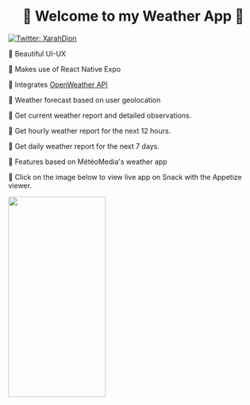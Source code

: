 <h1 align="center">🌅 Welcome to my Weather App 🌅</h1>
<p>
  <a href="https://twitter.com/XarahDion" target="_blank">
    <img alt="Twitter: XarahDion" src="https://img.shields.io/twitter/follow/XarahDion.svg?style=social" />
  </a>
</p>

<p>📌 Beautiful UI-UX</p>
<p>📌 Makes use of React Native Expo</p>
<p>📌 Integrates <a href="https://openweathermap.org/" target="blank">OpenWeather API</a> </p>
<p>📌 Weather forecast based on user geolocation </p>
<p>📌 Get current weather report and detailed observations.</p>
<p>📌 Get hourly weather report for the next 12 hours.</p>
<p>📌 Get daily weather report for the next 7 days.</p>
<p>📌 Features based on MétéoMedia's weather app</p>
<p>📌 Click on the image below to view live app on Snack with the Appetize viewer. </p>

[<img width="196px" height="403px" src="https://res.cloudinary.com/dojn5va73/image/upload/v1672336727/weather-app_ioh0ua.png" >](https://appetize.io/embed/8bnmakzrptf1hv9dq7v7bnteem?autoplay=false&debug=true&device=iphone12&deviceColor=black&embed=true&orientation=portrait&scale=73&screenOnly=false&xDocMsg=true&xdocMsg=true&params=%7B%22EXDevMenuDisableAutoLaunch%22%3Atrue%2C%22EXKernelLaunchUrlDefaultsKey%22%3A%22exp%3A%2F%2Fexp.host%2F%40xarahdion%2F8929c3%2B3Fqz_6piO5%22%2C%22EXKernelDisableNuxDefaultsKey%22%3Atrue%7D)

